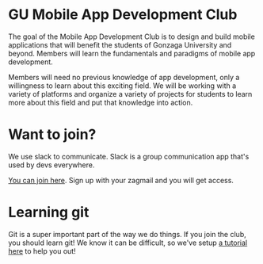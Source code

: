 # GU Mobile App Development Club

The goal of the Mobile App Development Club is to design and build mobile applications that will benefit the students of Gonzaga University and beyond. Members will learn the fundamentals and paradigms of mobile app development.

Members will need no previous knowledge of app development, only a willingness to learn about this exciting field. We will be working with a variety of platforms and organize a variety of projects for students to learn more about this field and put that knowledge into action.

# Want to join?

We use slack to communicate. Slack is a group communication app that's used by devs everywhere.

[You can join here](https://gu-app-club.slack.com/signup). Sign up with your zagmail and you will get access.

# Learning git
Git is a super important part of the way we do things. If you join the club, you should learn git! We know it can be difficult, so we've setup [a tutorial here](https://gu-app-club.github.io/GU-MAD/github) to help you out!
